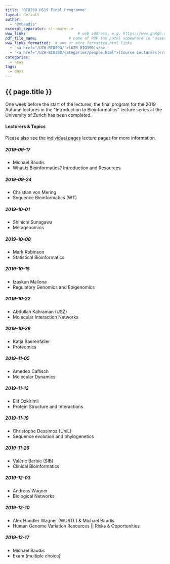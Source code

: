 ```yaml
---
title: 'BIO390 HS19 Final Programme'
layout: default
author:
  - "@mbaudis"
excerpt_separator: <!--more-->
www_link: 						# web address, e.g. https://www.ga4gh.org; auto-linked
pdf_file_name: 				# name of PDF (no path) somewhere in "assets"; auto-linked
www_links_formatted:  # one or more formatted html links
  - '<a href="/UZH-BIO390/">[UZH-BIO390]</a>'
  - '<a href="/UZH-BIO390/categories/people.html">[Course Lecturers]</a>'
categories:
  - news
tags:
  - days
---
```


## {{ page.title }}

One week before the start of the lectures, the final program for the 2019 Autumn lectures in the "Introduction to Bioinformatics" lecture series at the University of Zurich has been completed.

<!--more-->

#### Lecturers & Topics

Please also see the [individual pages](/UZH-BIO390/categories/lectures.html) lecture pages for more information.

  
##### 2019-09-17
* Michael Baudis
* What is Bioinformatics? Introduction and Resources
  
##### 2019-09-24
* Christian von Mering
* Sequence Bioinformatics (WT)
  
##### 2019-10-01
* Shinichi Sunagawa
* Metagenomics
  
##### 2019-10-08
* Mark Robinson
* Statistical Bioinformatics
  
##### 2019-10-15
* Izaskun Mallona
* Regulatory Genomics and Epigenomics
  
##### 2019-10-22
* Abdullah Kahraman (USZ)
* Molecular Interaction Networks
  
##### 2019-10-29
* Katja Baerenfaller
* Proteomics
  
##### 2019-11-05
* Amedeo Caflisch
* Molecular Dynamics
  
##### 2019-11-12
* Elif Ozkirimli
* Protein Structure and Interactions
  
##### 2019-11-19
* Christophe Dessimoz (UniL)
* Sequence evolution and phylogenetics
  
##### 2019-11-26
* Valérie Barbie (SIB)
* Clinical Bioinformatics
  
##### 2019-12-03
* Andreas Wagner
* Biological Networks
  
##### 2019-12-10
* Alex Handler Wagner (WUSTL) & Michael Baudis
* Human Genome Variation Resources || Risks & Opportunities
  
##### 2019-12-17
* Michael Baudis
* Exam (multiple choice)